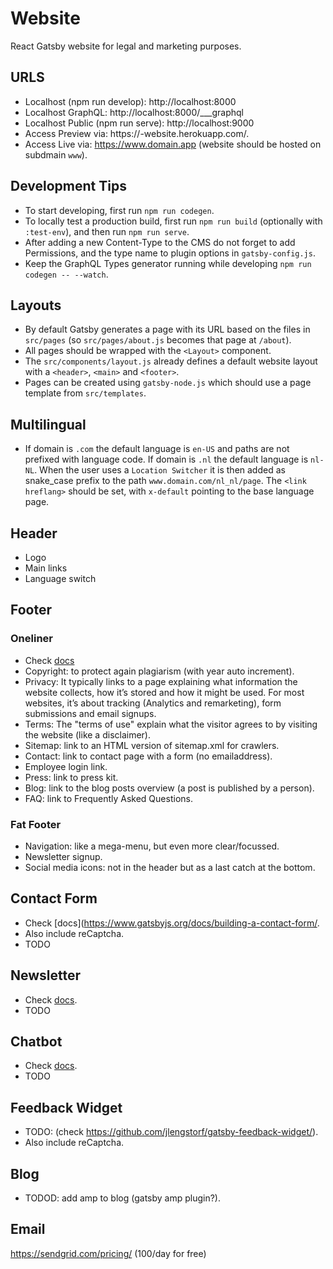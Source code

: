 # Website

React Gatsby website for legal and marketing purposes.

## URLS

- Localhost (npm run develop): http://localhost:8000
- Localhost GraphQL: http://localhost:8000/___graphql
- Localhost Public (npm run serve): http://localhost:9000
- Access Preview via: https://<projectname>-website.herokuapp.com/.
- Access Live via: https://www.domain.app (website should be hosted on subdmain `www`).

## Development Tips

- To start developing, first run `npm run codegen`.
- To locally test a production build, first run `npm run build` (optionally with `:test-env`), and then run `npm run serve`.
- After adding a new Content-Type to the CMS do not forget to add Permissions, and the type name to plugin options in `gatsby-config.js`.
- Keep the GraphQL Types generator running while developing `npm run codegen -- --watch`.

## Layouts

- By default Gatsby generates a page with its URL based on the files in `src/pages` (so `src/pages/about.js` becomes that page at `/about`).
- All pages should be wrapped with the `<Layout>` component.
- The `src/components/layout.js` already defines a default website layout with a `<header>`, `<main>` and `<footer>`.
- Pages can be created using `gatsby-node.js` which should use a page template from `src/templates`.

## Multilingual

- If domain is `.com` the default language is `en-US` and paths are not prefixed with language code. If domain is `.nl` the default language is `nl-NL`. When the user uses a `Location Switcher` it is then added as snake_case prefix to the path `www.domain.com/nl_nl/page`. The `<link hreflang>` should be set, with `x-default` pointing to the base language page.

## Header

- Logo
- Main links
- Language switch

## Footer

### Oneliner

- Check [docs](https://www.orbitmedia.com/blog/website-footer-design-best-practices/)
- Copyright: to protect again plagiarism (with year auto increment).
- Privacy: It typically links to a page explaining what information the website collects, how it’s stored and how it might be used. For most websites, it’s about tracking (Analytics and remarketing), form submissions and email signups.
- Terms: The "terms of use" explain what the visitor agrees to by visiting the website (like a disclaimer).
- Sitemap: link to an HTML version of sitemap.xml for crawlers.
- Contact: link to contact page with a form (no emailaddress).
- Employee login link.
- Press: link to press kit.
- Blog: link to the blog posts overview (a post is published by a person).
- FAQ: link to Frequently Asked Questions.

### Fat Footer

- Navigation: like a mega-menu, but even more clear/focussed.
- Newsletter signup.
- Social media icons: not in the header but as a last catch at the bottom.

## Contact Form

- Check [docs](https://www.gatsbyjs.org/docs/building-a-contact-form/.
- Also include reCaptcha.
- TODO

## Newsletter

- Check [docs](https://www.gatsbyjs.org/packages/gatsby-plugin-mailchimp/).
- TODO

## Chatbot

- Check [docs](https://www.gatsbyjs.org/packages/gatsby-plugin-crisp-chat/).
- TODO

## Feedback Widget

- TODO: (check https://github.com/jlengstorf/gatsby-feedback-widget/).
- Also include reCaptcha.

## Blog

- TODOD: add amp to blog (gatsby amp plugin?).

## Email

https://sendgrid.com/pricing/ (100/day for free)
